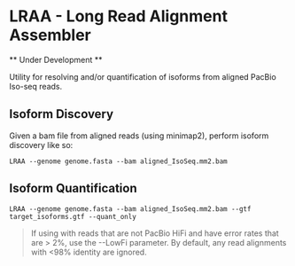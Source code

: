 # LRAA - Long Read Alignment Assembler

** Under Development **

Utility for resolving and/or quantification of isoforms from aligned PacBio Iso-seq reads.


## Isoform Discovery

Given a bam file from aligned reads (using minimap2), perform isoform discovery like so:

    LRAA --genome genome.fasta --bam aligned_IsoSeq.mm2.bam



## Isoform Quantification

    LRAA --genome genome.fasta --bam aligned_IsoSeq.mm2.bam --gtf target_isoforms.gtf --quant_only


    
>If using with reads that are not PacBio HiFi and have error rates that are > 2%, use the --LowFi parameter.  By default, any read alignments with <98% identity are ignored.
